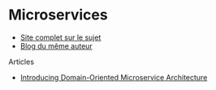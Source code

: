 # Microservices

- [Site complet sur le sujet](https://microservices.io/index.html)
- [Blog du même auteur](http://chrisrichardson.net/blog.html)

Articles

- [Introducing Domain-Oriented Microservice Architecture](https://eng.uber.com/microservice-architecture/)
